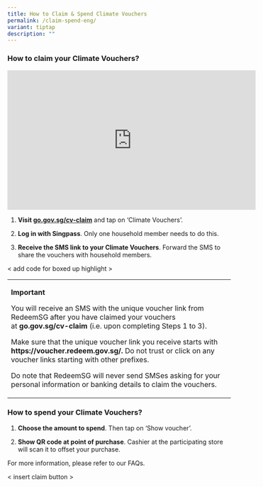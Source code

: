 ```yaml
---
title: How to Claim & Spend Climate Vouchers
permalink: /claim-spend-eng/
variant: tiptap
description: ""
---
```

<h3>How to claim your Climate Vouchers?</h3>
<div class="iframe-wrapper">
<iframe height="315" width="560" allowfullscreen="true" frameborder="0" src="https://www.youtube.com/embed/6iguDa6ZPf4?si=yUdrxaM6_CvQbTlu"></iframe>
</div>
<ol data-tight="true" class="tight">
<li>
<p><strong>Visit <a href="http://go.gov.sg/cv-claim" rel="noopener noreferrer nofollow" target="_blank">go.gov.sg/cv-claim</a></strong> and
tap on ‘Climate Vouchers’.</p>
<p></p>
</li>
<li>
<p><strong>Log in with Singpass</strong>. Only one household member needs
to do this.</p>
<p></p>
</li>
<li>
<p><strong>Receive the SMS link to your Climate Vouchers</strong>. Forward
the SMS to share the vouchers with household members.</p>
</li>
</ol>
<p>&lt; add code for boxed up highlight &gt;</p>
<table>
<tbody>
<tr>
<td rowspan="1" colspan="1">
<p><strong>Important</strong>
</p>
<p>You will receive an SMS with the unique voucher link from RedeemSG after
you have claimed your vouchers at&nbsp;<strong><a rel="noopener noreferrer nofollow" target="_blank">go.gov.sg/cv-claim</a></strong>&nbsp;(i.e.
upon completing Steps 1 to 3).</p>
<p>Make sure that the unique voucher link you receive starts with <strong><a rel="noopener noreferrer nofollow" target="_blank">https://voucher.redeem.gov.sg/</a>.</strong> Do
not trust or click on any voucher links starting with other prefixes.</p>
<p>Do note that RedeemSG will never send SMSes asking for your personal information
or banking details to claim the vouchers.</p>
</td>
</tr>
</tbody>
</table>
<h3>How to spend your Climate Vouchers?</h3>
<ol data-tight="true" class="tight">
<li>
<p><strong>Choose the amount to spend</strong>. Then tap on ‘Show voucher’.</p>
<p></p>
</li>
<li>
<p><strong>Show QR code at point of purchase</strong>. Cashier at the participating
store will scan it to offset your purchase.</p>
</li>
</ol>
<p></p>
<p>For more information, please refer to our FAQs.</p>
<p>&lt; insert claim button &gt;</p>
